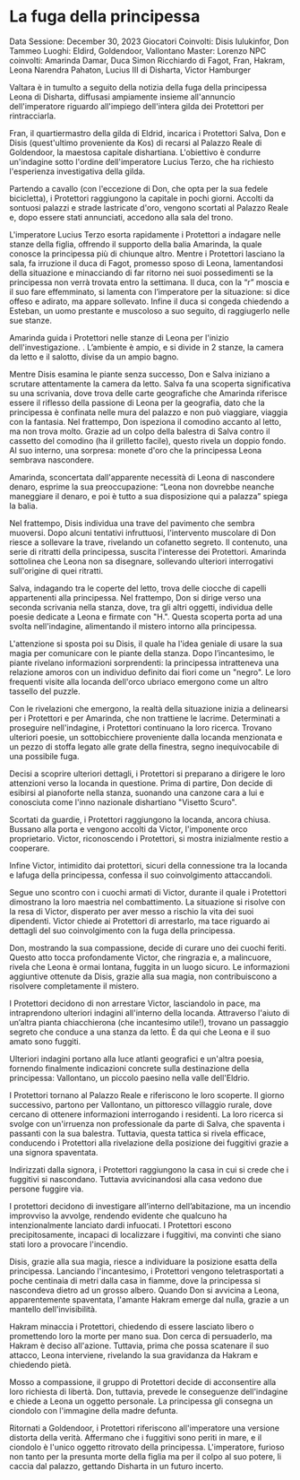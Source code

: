 # La fuga della principessa

Data Sessione: December 30, 2023
Giocatori Coinvolti: Disis Iulukinfor, Don Tammeo
Luoghi: Eldird, Goldendoor, Vallontano
Master: Lorenzo 
NPC coinvolti: Amarinda Damar, Duca Simon Ricchiardo di Fagot, Fran, Hakram, Leona Narendra Pahaton, Lucius III di Disharta, Victor Hamburger

Valtara è in tumulto a seguito della notizia della fuga della principessa Leona di Disharta, diffusasi ampiamente insieme all'annuncio dell'imperatore riguardo all'impiego dell'intera gilda dei Protettori per rintracciarla.

Fran, il quartiermastro della gilda di Eldrid, incarica i Protettori Salva, Don e Disis (quest'ultimo proveniente da Kos) di recarsi al Palazzo Reale di Goldendoor, la maestosa capitale dishartiana. L'obiettivo è condurre un'indagine sotto l'ordine dell'imperatore Lucius Terzo, che ha richiesto l'esperienza investigativa della gilda.

Partendo a cavallo (con l'eccezione di Don, che opta per la sua fedele bicicletta), i Protettori raggiungono la capitale in pochi giorni. Accolti da sontuosi palazzi e strade lastricate d'oro, vengono scortati al Palazzo Reale e, dopo essere stati annunciati, accedono alla sala del trono.

L'imperatore Lucius Terzo esorta rapidamente i Protettori a indagare nelle stanze della figlia, offrendo il supporto della balia Amarinda, la quale conosce la principessa più di chiunque altro. Mentre i Protettori lasciano la sala, fa irruzione il duca di Fagot, promesso sposo di Leona, lamentandosi della situazione e minacciando di far ritorno nei suoi possedimenti se la principessa non verrà trovata entro la settimana. Il duca, con la “r” moscia e il suo fare effemminato, si lamenta con l’imperatore per la situazione: si dice offeso e adirato, ma appare sollevato. Infine il duca si congeda chiedendo a Esteban, un uomo prestante e muscoloso a suo seguito, di raggiugerlo nelle sue stanze.

Amarinda guida i Protettori nelle stanze di Leona per l'inizio dell'investigazione. . L’ambiente è ampio, e si divide in 2 stanze, la camera da letto e il salotto, divise da un ampio bagno.

Mentre Disis esamina le piante senza successo, Don e Salva iniziano a scrutare attentamente la camera da letto. Salva fa una scoperta significativa su una scrivania, dove trova delle carte geografiche che Amarinda riferisce essere il riflesso della passione di Leona per la geografia, dato che la principessa è confinata nelle mura del palazzo e non può viaggiare, viaggia con la fantasia. Nel frattempo, Don ispeziona il comodino accanto al letto, ma non trova molto. Grazie ad un colpo della balestra di Salva contro il cassetto del comodino (ha il grilletto facile), questo rivela un doppio fondo. Al suo interno, una sorpresa: monete d'oro che la principessa Leona sembrava nascondere.

Amarinda, sconcertata dall'apparente necessità di Leona di nascondere denaro, esprime la sua preoccupazione: “Leona non dovrebbe neanche maneggiare il denaro, e poi è tutto a sua disposizione qui a palazza” spiega la balia.

 Nel frattempo, Disis individua una trave del pavimento che sembra muoversi. Dopo alcuni tentativi infruttuosi, l'intervento muscolare di Don riesce a sollevare la trave, rivelando un cofanetto segreto. Il contenuto, una serie di ritratti della principessa, suscita l'interesse dei Protettori. Amarinda sottolinea che Leona non sa disegnare, sollevando ulteriori interrogativi sull'origine di quei ritratti.

Salva, indagando tra le coperte del letto, trova delle ciocche di capelli appartenenti alla principessa. Nel frattempo, Don si dirige verso una seconda scrivania nella stanza, dove, tra gli altri oggetti, individua delle poesie dedicate a Leona e firmate con "H.". Questa scoperta porta ad una svolta nell'indagine, alimentando il mistero intorno alla principessa.

L'attenzione si sposta poi su Disis, il quale ha l'idea geniale di usare la sua magia per comunicare con le piante della stanza. Dopo l’incantesimo, le piante rivelano informazioni sorprendenti: la principessa intratteneva una relazione amoros con un individuo definito dai fiori come un "negro". Le loro frequenti visite alla locanda dell'orco ubriaco emergono come un altro tassello del puzzle.

Con le rivelazioni che emergono, la realtà della situazione inizia a delinearsi per i Protettori e per Amarinda, che non trattiene le lacrime. Determinati a proseguire nell'indagine, i Protettori continuano la loro ricerca. Trovano ulteriori poesie, un sottobicchiere proveniente dalla locanda menzionata e un pezzo di stoffa legato alle grate della finestra, segno inequivocabile di una possibile fuga.

Decisi a scoprire ulteriori dettagli, i Protettori si preparano a dirigere le loro attenzioni verso la locanda in questione. Prima di partire, Don decide di esibirsi al pianoforte nella stanza, suonando una canzone cara a lui e conosciuta come l'inno nazionale dishartiano "Visetto Scuro".

Scortati da guardie, i Protettori raggiungono la locanda, ancora chiusa. Bussano alla porta e vengono accolti da Victor, l'imponente orco proprietario. Victor, riconoscendo i Protettori, si mostra inizialmente restio a cooperare.

 Infine Victor, intimidito dai protettori, sicuri della connessione tra la locanda e lafuga della principessa, confessa il suo coinvolgimento attaccandoli.

Segue uno scontro con i cuochi armati di Victor, durante il quale i Protettori dimostrano la loro maestria nel combattimento. La situazione si risolve con la resa di Victor, disperato per aver messo a rischio la vita dei suoi dipendenti. Victor chiede ai Protettori di arrestarlo, ma tace riguardo ai dettagli del suo coinvolgimento con la fuga della principessa.

Don, mostrando la sua compassione, decide di curare uno dei cuochi feriti. Questo atto tocca profondamente Victor, che ringrazia e, a malincuore, rivela che Leona è ormai lontana, fuggita in un luogo sicuro. Le informazioni aggiuntive ottenute da Disis, grazie alla sua magia, non contribuiscono a risolvere completamente il mistero.

I Protettori decidono di non arrestare Victor, lasciandolo in pace, ma intraprendono ulteriori indagini all'interno della locanda. Attraverso l'aiuto di un’altra pianta chiacchierona (che incantesimo utile!), trovano un passaggio segreto che conduce a una stanza da letto. È da qui che Leona e il suo amato sono fuggiti.

Ulteriori indagini portano alla luce atlanti geografici e un'altra poesia, fornendo finalmente indicazioni concrete sulla destinazione della principessa: Vallontano, un piccolo paesino nella valle dell'Eldrio.

I Protettori tornano al Palazzo Reale e riferiscono le loro scoperte. Il giorno successivo, partono per Vallontano, un pittoresco villaggio rurale, dove cercano di ottenere informazioni interrogando i residenti. La loro ricerca si svolge con un'irruenza non professionale da parte di Salva, che spaventa i passanti con la sua balestra. Tuttavia, questa tattica si rivela efficace, conducendo i Protettori alla rivelazione della posizione dei fuggitivi grazie a una signora spaventata.

Indirizzati dalla signora, i Protettori raggiungono la casa in cui si crede che i fuggitivi si nascondano. Tuttavia avvicinandosi alla casa vedono due persone fuggire via. 

I protettori decidono di investigare all’interno dell’abitazione, ma un incendio improvviso la avvolge, rendendo evidente che qualcuno ha intenzionalmente lanciato dardi infuocati. I Protettori escono precipitosamente, incapaci di localizzare i fuggitivi, ma convinti che siano stati loro a provocare l'incendio.

Disis, grazie alla sua magia, riesce a individuare la posizione esatta della principessa. Lanciando l'incantesimo, i Protettori vengono teletrasportati a poche centinaia di metri dalla casa in fiamme, dove la principessa si nascondeva dietro ad un grosso albero. Quando Don si avvicina a Leona, apparentemente spaventata, l'amante Hakram emerge dal nulla, grazie a un mantello dell'invisibilità.

Hakram minaccia i Protettori, chiedendo di essere lasciato libero o promettendo loro la morte per mano sua. Don cerca di persuaderlo, ma Hakram è deciso all'azione. Tuttavia, prima che possa scatenare il suo attacco, Leona interviene, rivelando la sua gravidanza da Hakram e chiedendo pietà.

Mosso a compassione, il gruppo di Protettori decide di acconsentire alla loro richiesta di libertà. Don, tuttavia, prevede le conseguenze dell'indagine e chiede a Leona un oggetto personale. La principessa gli consegna un ciondolo con l'immagine della madre defunta.

Ritornati a Goldendoor, i Protettori riferiscono all'imperatore una versione distorta della verità. Affermano che i fuggitivi sono periti in mare, e il ciondolo è l'unico oggetto ritrovato della principessa. L'imperatore, furioso non tanto per la presunta morte della figlia ma per il colpo al suo potere, li caccia dal palazzo, gettando Disharta in un futuro incerto.